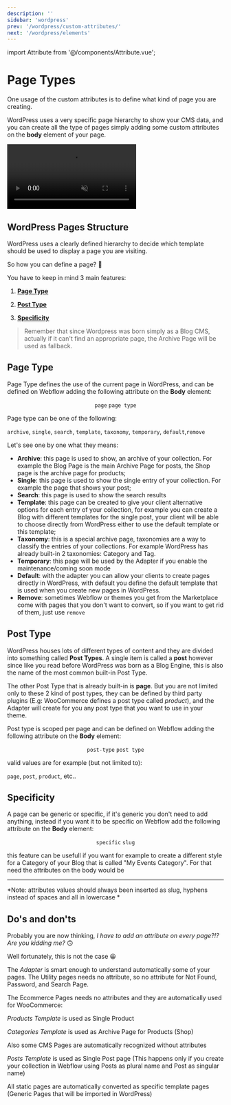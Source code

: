 ```yaml
---
description: ''
sidebar: 'wordpress'
prev: '/wordpress/custom-attributes/'
next: '/wordpress/elements'
---
```


import Attribute from '@/components/Attribute.vue';

# Page Types

One usage of the custom attributes is to define what kind of page you are creating. 

WordPress uses a very specific page hierarchy to show your CMS data, and you can create all the type of pages simply adding some custom attributes on the **body** element of your page.

<video autoplay="" muted="" playsinline="true" loop="">
 <source src="/assets/video/page-type.webm">
</video>

## WordPress Pages Structure

WordPress uses a clearly defined hierarchy to decide which template should be used to display a page you are visiting.

So how you can define a page? 🤔

You have to keep in mind 3 main features:

1. [**Page Type**](#page-type)

2. [**Post Type**](#post-type)

3. [**Specificity**](#specificity)

> Remember that since Wordpress was born simply as a Blog CMS, actually if it can't find an appropriate page, the Archive Page will be used as fallback.


## Page Type

Page Type defines the use of the current page in WordPress, and can be defined on Webflow adding the following attribute on the **Body** element:

<div align="center"><code>page</code> <code class="dynamic-value">page type</code></div>

Page type can be one of the following:

<code class="value">archive</code>, <code class="value">single</code>, <code class="value">search</code>, <code class="value">template</code>, <code class="value">taxonomy</code>, <code class="value">temporary</code>, <code class="value">default</code>,<code class="value">remove</code>

Let's see one by one what they means:

* **Archive**: this page is used to show, an archive of your collection. For example the Blog Page is the main Archive Page for posts, the Shop page is the archive page for products;
* **Single**: this page is used to show the single entry of your collection. For example the page that shows your post;
* **Search**: this page is used to show the search results
* **Template**: this page can be created to give your client alternative options for each entry of your collection, for example you can create a Blog with different templates for the single post, your client will be able to choose directly from WordPress either to use the default template or this template;
* **Taxonomy**: this is a special archive page, taxonomies are a way to classify the entries of your collections. For example WordPress has already built-in 2 taxonomies: Category and Tag.
* **Temporary**: this page will be used by the Adapter if you enable the maintenance/coming soon mode
* **Default**: with the adapter you can allow your clients to create pages directly in WordPress, with default you define the default template that is used when you create new pages in WordPress.
* **Remove**: sometimes Webflow or themes you get from the Marketplace come with pages that you don't want to convert, so if you want to get rid of them, just use <code class="value">remove</code>

## Post Type

WordPress houses lots of different types of content and they are divided into something called **Post Types**. A single item is called a **post** however since like you read before WordPress was born as a Blog Engine, this is also the name of the most common built-in Post Type.

The other Post Type that is already built-in is **page**. But you are not limited only to these 2 kind of post types, they can be defined by third party plugins (E.g: WooCommerce defines a post type called *product*), and the Adapter will create for you any post type that you want to use in your theme.


Post type is scoped per page and can be defined on Webflow adding the following attribute on the **Body** element:

<div align="center"><code>post-type</code> <code class="dynamic-value">post type</code></div>

valid values are for example (but not limited to):

<code class="value">page</code>, <code class="value">post</code>, <code class="value">product</code>, etc..

## Specificity

A page can be generic or specific, if it's generic you don't need to add anything, instead if you want it to be specific on Webflow add the following attribute on the **Body** element:

<div align="center"><code>specific</code> <code class="dynamic-value">slug</code></div>

this feature can be usefull if you want for example to create a different style for a Category of your Blog that is called "My Events Category". 
For that need the attributes on the body would be

<Attribute name="page" value="taxonomy" />
<Attribute name="post-type" value="category" />
<Attribute name="specific" value="my-events-category" />

***

*Note: attributes values should always been inserted as slug, hyphens instead of spaces and all in lowercase *

## Do's and don'ts

Probably you are now thinking, *I have to add an attribute on every page?!? Are you kidding me?* 🙃

Well fortunately, this is not the case 😀

The *Adapter* is smart enough to understand automatically some of your pages. 
The Utility pages needs no attribute, so no attribute for Not Found, Password, and Search Page.

<div align="center">
  <g-image src="~/assets/images/utility-pages.jpg" />
</div>

The Ecommerce Pages needs no attributes and they are automatically used for WooCommerce:

<div align="center">
  <g-image src="~/assets/images/ecommerce-pages.png" />
</div>

*Products Template* is used as Single Product

*Categories Template* is used as Archive Page for Products (Shop)

Also some CMS Pages are automatically recognized without attributes

<div align="center">
  <g-image src="~/assets/images/cms-pages.png" />
</div>

*Posts Template* is used as Single Post page (This happens only if you create your collection in Webflow using Posts as plural name and Post as singular name)

All static pages are automatically converted as specific template pages (Generic Pages that will be imported in WordPress)

<div align="center">
  <g-image src="~/assets/images/static-pages.png" />
</div>

